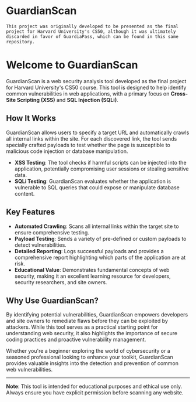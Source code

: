 # GuardianScan

`This project was originally developed to be presented as the final project for Harvard University's CS50, although it was ultimately discarded in favor of GuardiaPass, which can be found in this same repository.`

# Welcome to **GuardianScan**

GuardianScan is a web security analysis tool developed as the final project for Harvard University's CS50 course. This tool is designed to help identify common vulnerabilities in web applications, with a primary focus on **Cross-Site Scripting (XSS)** and **SQL Injection (SQLi)**.

## How It Works

GuardianScan allows users to specify a target URL and automatically crawls all internal links within the site. For each discovered link, the tool sends specially crafted payloads to test whether the page is susceptible to malicious code injection or database manipulation. 

- **XSS Testing**: The tool checks if harmful scripts can be injected into the application, potentially compromising user sessions or stealing sensitive data.
- **SQLi Testing**: GuardianScan evaluates whether the application is vulnerable to SQL queries that could expose or manipulate database content.

## Key Features

- **Automated Crawling**: Scans all internal links within the target site to ensure comprehensive testing.
- **Payload Testing**: Sends a variety of pre-defined or custom payloads to detect vulnerabilities.
- **Detailed Reporting**: Logs successful payloads and provides a comprehensive report highlighting which parts of the application are at risk.
- **Educational Value**: Demonstrates fundamental concepts of web security, making it an excellent learning resource for developers, security researchers, and site owners.

## Why Use GuardianScan?

By identifying potential vulnerabilities, GuardianScan empowers developers and site owners to remediate flaws before they can be exploited by attackers. While this tool serves as a practical starting point for understanding web security, it also highlights the importance of secure coding practices and proactive vulnerability management.

Whether you're a beginner exploring the world of cybersecurity or a seasoned professional looking to enhance your toolkit, GuardianScan provides valuable insights into the detection and prevention of common web vulnerabilities.

---

**Note**: This tool is intended for educational purposes and ethical use only. Always ensure you have explicit permission before scanning any website.
